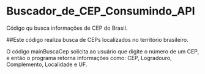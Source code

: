 # Buscador_de_CEP_Consumindo_API
Código qu busca informações de CEP do Brasil. 

##Este código realiza busca de CEPs localizados no território brasileiro. 

O código mainBuscaCep solicita ao usuário que digite o número de um CEP, e então o programa retorna informações como: CEP, Logradouro, Complemento, Localidade e UF.  

